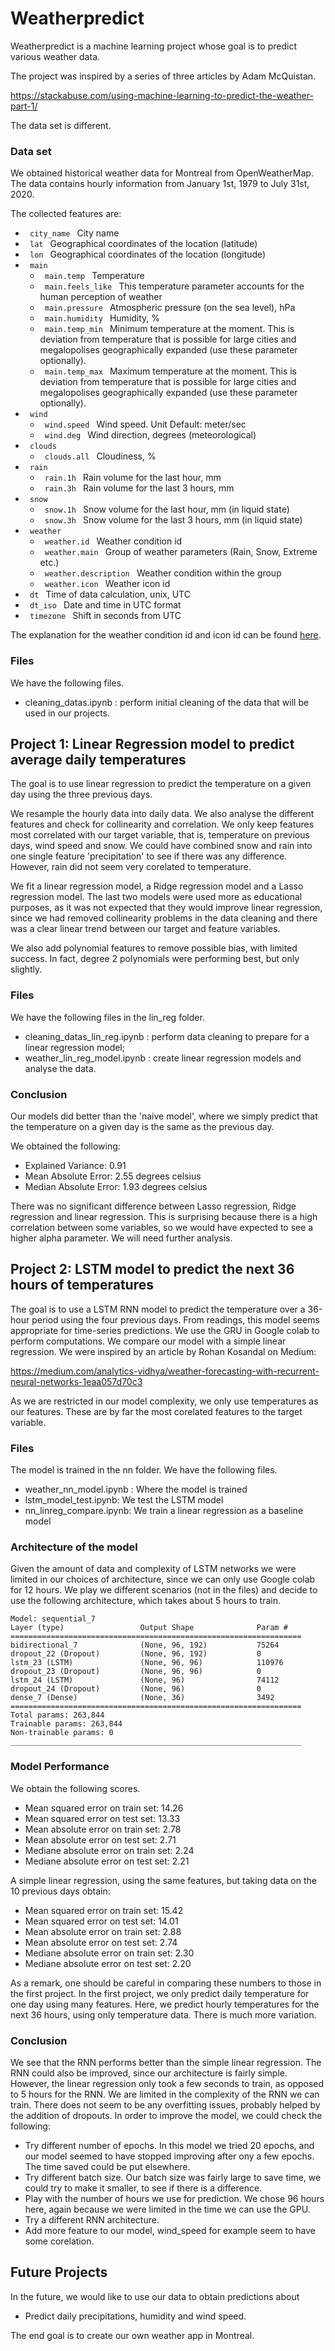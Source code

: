 # Weatherpredict

Weatherpredict is a machine learning project whose goal is to predict various weather data. 

The project was inspired by a series of three articles by Adam McQuistan.

<https://stackabuse.com/using-machine-learning-to-predict-the-weather-part-1/>

The data set is different.

### Data set 

We obtained historical weather data for Montreal from OpenWeatherMap. 
The data contains hourly information from January 1st, 1979 to July 31st, 2020. 

The collected features are: 

- <code> city_name </code> City name
- <code> lat </code> Geographical coordinates of the location (latitude)
- <code> lon </code> Geographical coordinates of the location (longitude)
- <code> main </code>
    - <code> main.temp </code> Temperature
    - <code> main.feels_like </code> This temperature parameter accounts for the human perception of weather
    - <code> main.pressure </code> Atmospheric pressure (on the sea level), hPa
    - <code> main.humidity </code> Humidity, %
    - <code> main.temp_min </code> Minimum temperature at the moment. This is deviation from temperature that is possible for large cities and megalopolises geographically expanded (use these parameter optionally).
    - <code> main.temp_max </code> Maximum temperature at the moment. This is deviation from temperature that is possible for large cities and megalopolises geographically expanded (use these parameter optionally).
- <code> wind </code>
    - <code> wind.speed </code> Wind speed. Unit Default: meter/sec
    - <code> wind.deg </code> Wind direction, degrees (meteorological)
- <code> clouds </code>
    - <code> clouds.all </code> Cloudiness, %
- <code> rain </code>
    - <code> rain.1h </code> Rain volume for the last hour, mm
    - <code> rain.3h </code> Rain volume for the last 3 hours, mm
- <code> snow </code>
    - <code> snow.1h </code> Snow volume for the last hour, mm (in liquid state)
    - <code> snow.3h </code> Snow volume for the last 3 hours, mm (in liquid state)
- <code> weather </code> 
    - <code> weather.id </code> Weather condition id
    - <code> weather.main </code> Group of weather parameters (Rain, Snow, Extreme etc.)
    - <code> weather.description </code> Weather condition within the group
    - <code> weather.icon </code> Weather icon id
- <code> dt </code> Time of data calculation, unix, UTC
- <code> dt_iso </code> Date and time in UTC format
- <code> timezone </code> Shift in seconds from UTC

The explanation for the weather condition id and icon id can be found [here](https://openweathermap.org/weather-conditions).

### Files 

We have the following files. 

* cleaning_datas.ipynb : perform initial cleaning of the data that will be used in our projects. 

## Project 1: Linear Regression model to predict average daily temperatures

The goal is to use linear regression to predict the temperature on a given day using the three previous days.

We resample the hourly data into daily data. We also analyse the different features and check for collinearity and correlation. We only keep features most correlated with our target variable, that is, temperature on previous days, wind speed and snow. We could have combined snow and rain into one single feature 'precipitation' to see if there was any difference.  However, rain did not seem very corelated to temperature. 

We fit a linear regression model, a Ridge regression model and a Lasso regression model. The last two models were used more as educational purposes, as it was not expected that they would improve linear regression, since we had removed collinearity problems in the data cleaning and there was a clear linear trend between our target and feature variables.  

We also add polynomial features to remove possible bias, with limited success. In fact, degree 2 polynomials were performing best, but only slightly. 

### Files 

We have the following files in the lin_reg folder.

* cleaning_datas_lin_reg.ipynb : perform data cleaning to prepare for a linear regression model;
* weather_lin_reg_model.ipynb : create linear regression models and analyse the data. 
	
### Conclusion 

Our models did better than the 'naive model', where we simply predict that the temperature on a given day is the same as the previous day. 

We obtained the following: 

 - Explained Variance: 0.91
 - Mean Absolute Error: 2.55 degrees celsius
 - Median Absolute Error: 1.93 degrees celsius

There was no significant difference between Lasso regression, Ridge regression and linear regression. This is surprising because there is a high correlation between some variables, so we would have expected to see a higher alpha parameter. We will need further analysis.

## Project 2: LSTM model to predict the next 36 hours of temperatures

The goal is to use a LSTM RNN model to predict the temperature over a 36-hour period using the four previous days. From readings, this model seems appropriate for time-series predictions. We use the GRU in Google colab to perform computations. We compare our model with a simple linear regression. We were inspired by an article by Rohan Kosandal on Medium: 

https://medium.com/analytics-vidhya/weather-forecasting-with-recurrent-neural-networks-1eaa057d70c3

As we are restricted in our model complexity, we only use temperatures as our features. These are by far the most corelated features to the target variable. 

### Files 

The model is trained in the nn folder. We have the following files. 

- weather_nn_model.ipynb : Where the model is trained 
- lstm_model_test.ipynb: We test the LSTM model
- nn_linreg_compare.ipynb: We train a linear regression as a baseline model

### Architecture of the model 

Given the amount of data and complexity of LSTM networks we were limited in our choices of architecture, since we can only use Google colab for 12 hours. We play we different scenarios (not in the files) and decide to use the following architecture, which takes about 5 hours to train. 

```
Model: sequential_7
Layer (type)                 Output Shape              Param #   
=================================================================
bidirectional_7              (None, 96, 192)           75264     
dropout_22 (Dropout)         (None, 96, 192)           0         
lstm_23 (LSTM)               (None, 96, 96)            110976    
dropout_23 (Dropout)         (None, 96, 96)            0         
lstm_24 (LSTM)               (None, 96)                74112     
dropout_24 (Dropout)         (None, 96)                0         
dense_7 (Dense)              (None, 36)                3492      =================================================================
Total params: 263,844
Trainable params: 263,844
Non-trainable params: 0
_________________________________________________________________
```



### Model Performance

We obtain the following scores. 

- Mean squared error on train set: 14.26 
- Mean squared error on test set: 13.33
- Mean absolute error on train set: 2.78
- Mean absolute error on test set: 2.71
- Mediane absolute error on train set: 2.24
- Mediane absolute error on test set: 2.21

A simple linear regression, using the same features, but taking data on the 10 previous days obtain: 

- Mean squared error on train set: 15.42
- Mean squared error on test set: 14.01
- Mean absolute error on train set: 2.88
- Mean absolute error on test set: 2.74
- Mediane absolute error on train set: 2.30
- Mediane absolute error on test set: 2.20

As a remark, one should be careful in comparing these numbers to those in the first project. In the first project, we only predict daily temperature for one day using many features. Here, we predict hourly temperatures for the next 36 hours, using only temperature data. There is much more variation. 

### Conclusion

We see that the RNN performs better than the simple linear regression. The RNN could also be improved, since our architecture is fairly simple. However, the linear regression only took a few seconds to train, as opposed to 5 hours for the RNN. We are limited in the complexity of the RNN we can train. There does not seem to be any overfitting issues, probably helped by the addition of dropouts. In order to improve the model, we could check the following: 
- Try different number of epochs. In this model we tried 20 epochs, and our model seemed to have stopped improving after ony a few epochs. The time saved could be put elsewhere. 
- Try different batch size. Our batch size was fairly large to save time, we could try to make it smaller, to see if there is a difference. 
- Play with the number of hours we use for prediction. We chose 96 hours here, again because we were limited in the time we can use the GPU. 
- Try a different RNN architecture. 
- Add more feature to our model, wind_speed for example seem to have some corelation. 

## Future Projects 

In the future, we would like to use our data to obtain predictions about 

- Predict daily precipitations, humidity and wind speed. 

The end goal is to create our own weather app in Montreal. 

